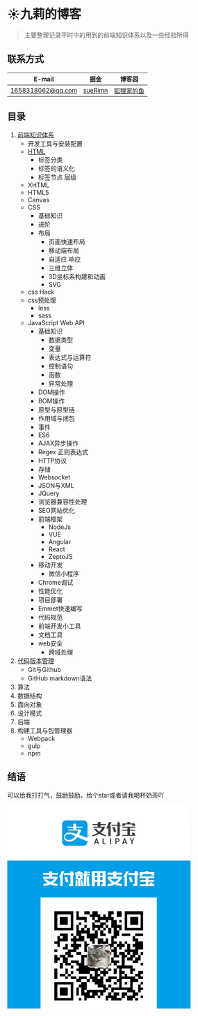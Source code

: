 # :sunny:九莉的博客
> 主要整理记录平时中的用到的前端知识体系以及一些经验所得
## 联系方式
E-mail | 掘金 | 博客园
------------ | ------- | ------
1658318062@qq.com | [sueRimn](https://juejin.im/user/5ac449906fb9a028b92d59d1) | [狐狸家的鱼](https://www.cnblogs.com/suRimn)
## 目录
1. [前端知识体系](https://github.com/sueRimn/Blog/tree/master/%E5%89%8D%E7%AB%AF%E7%9F%A5%E8%AF%86%E4%BD%93%E7%B3%BB)
    * 开发工具与安装配置 
    * [HTML](https://github.com/sueRimn/Blog/tree/master/%E5%89%8D%E7%AB%AF%E7%9F%A5%E8%AF%86%E4%BD%93%E7%B3%BB/HTML)
      * 标签分类
      * 标签的语义化
      * 标签节点 层级
    * XHTML
    * HTML5
     * Canvas
    * CSS
      * 基础知识
      * 进阶
      * 布局
        * 页面快速布局 
        * 移动端布局 
        * 自适应 响应 
        * 三维立体 
        * 3D坐标系构建和动画 
        * SVG  
     * css Hack 
     * css预处理
        * less 
        * sass
     * JavaScript Web API
         * 基础知识
            * 数据类型
            * 变量
            * 表达式与运算符
            * 控制语句
            * 函数
            * 异常处理
       * DOM操作
       * BOM操作
       * 原型与原型链
       * 作用域与闭包
       * 事件
       * ES6
       * AJAX异步操作
       * Regex 正则表达式
       * HTTP协议
       * 存储
       * Websocket
       * JSON与XML
       * JQuery
       * 浏览器兼容性处理
       * SEO网站优化
       * 前端框架  
         * NodeJs
         * VUE
         * Angular
         * React 
         * ZeptoJS 
       * 移动开发
         * 微信小程序
       * Chrome调试
       * 性能优化
       * 项目部署
       * Emmet快速编写
       * 代码规范
       * 前端开发小工具
       * 文档工具
       * web安全 
         * 跨域处理
2. [代码版本管理]()
    * Git与Github 
    * GitHub markdown语法
3. 算法
4. 数据结构
5. 面向对象
6. 设计模式
7. 后端
8. 构建工具与包管理器
    * Webpack
    * gulp
    * npm
## 结语
 可以给我打打气，鼓励鼓励，给个star或者请我喝杯奶茶吖

![](https://github.com/sueRimn/Blog/blob/master/source/alipay.jpg)
